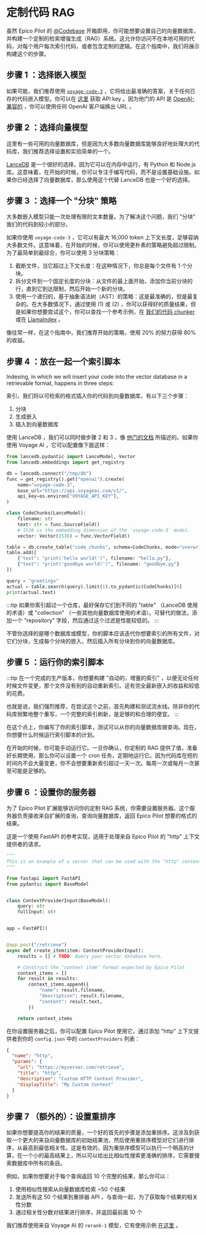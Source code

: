 # 定制代码 RAG

虽然 Epico Pilot 的 [@Codebase](../deep-dives/codebase.md) 开箱即用，你可能想要设置自己的向量数据库，并构建一个定制的检索增强生成（RAG）系统。这允许你访问不在本地可用的代码，对每个用户每次索引代码，或者包含定制的逻辑。在这个指南中，我们将展示构建这个的步骤。

## 步骤 1 ：选择嵌入模型

如果可能，我们推荐使用 [`voyage-code-3`](https://docs.voyageai.com/docs/embeddings) ，它将给出最准确的答案，关于任何已存的代码嵌入模型。你可以在 [这里](https://dash.voyageai.com/api-keys) 获取 API key 。因为他门的 API 是 [OpenAI-兼容的](https://docs.voyageai.com/reference/embeddings-api) ，你可以使用任何 OpenAI 客户端换出 URL 。

## 步骤 2 ：选择向量模型

这里有一些可用的向量数据库，但是因为大多数向量数据库能够良好地处理大的代码库，我们推荐选择设置和实验简单的一个。

[LanceDB](https://lancedb.github.io/lancedb/basic/) 是一个很好的选择，因为它可以在内存中运行，有 Python 和 Node.js 库。这意味着，在开始的时候，你可以专注于编写代码，而不是设置基础设施。如果你已经选择了向量数据库，那么使用这个代替 LanceDB 也是一个好的选择。

## 步骤 3 ：选择一个 "分块" 策略

大多数嵌入模型只能一次处理有限的文本数量。为了解决这个问题，我们 "分块" 我们的代码到较小的部分。

如果你使用 `voyage-code-3` ，它可以有最大 16,000 token 上下文长度，足够容纳大多数文件。这意味着，在开始的时候，你可以使用更朴素的策略避免超过限制。为了最简单到最综合，你可以使用 3 分块策略：

1. 截断文件，当它超过上下文长度：在这种情况下，你总是每个文件有 1 个分块。
2. 拆分文件到一个固定长度的分块：从文件的最上面开始，添加你当前分块的行，直到它到达限制，然后开始一个新的分块。
3. 使用一个递归的，基于抽象语法树（AST）的策略：这是最准确的，但是最复杂的。在大多数情况下，通过使用 (1) 或 (2) ，你可以获得好的质量结果，但是如果你想要尝试这个，你可以查找一个参考示例，在 [我们的代码 chunker](https://github.com/Mindbowser/co-pilot/blob/main/core/indexing/chunk/code.ts) 或在 [LlamaIndex](https://docs.llamaindex.ai/en/stable/api_reference/node_parsers/code/) 。

像往常一样，在这个指南中，我们推荐开始的策略，使用 20% 的努力获得 80% 的收益。

## 步骤 4 ：放在一起一个索引脚本

Indexing, in which we will insert your code into the vector database in a retrievable format, happens in three steps:

索引，我们将以可检索的格式插入你的代码到向量数据库，有以下三个步骤：

1. 分块
2. 生成嵌入
3. 插入到向量数据库

使用 LanceDB ，我们可以同时做步骤 2 和 3 ，像 [他门的文档](https://lancedb.github.io/lancedb/basic/#using-the-embedding-api) 所描述的。如果你使用 Voyage AI ，它可以配置像下面这样：

```python
from lancedb.pydantic import LanceModel, Vector
from lancedb.embeddings import get_registry

db = lancedb.connect("/tmp/db")
func = get_registry().get("openai").create(
    name="voyage-code-3",
    base_url="https://api.voyageai.com/v1/",
    api_key=os.environ["VOYAGE_API_KEY"],
)

class CodeChunks(LanceModel):
    filename: str
    text: str = func.SourceField()
    # 1536 is the embedding dimension of the `voyage-code-3` model.
    vector: Vector(1536) = func.VectorField()

table = db.create_table("code_chunks", schema=CodeChunks, mode="overwrite")
table.add([
    {"text": "print('hello world!')", filename: "hello.py"},
    {"text": "print('goodbye world!')", filename: "goodbye.py"}
])

query = "greetings"
actual = table.search(query).limit(1).to_pydantic(CodeChunks)[0]
print(actual.text)
```

:::tip
如果你索引超过一个仓库，最好保存它们到不同的 "table" （LanceDB 使用的术语）或 "collection" （一些其他向量数据库使用的术语）。可替代的做法，添加一个 "repository" 字段，然后通过这个过滤是性能较低的。
:::

不管你选择的是哪个数据库或模型，你的脚本应该迭代你想要索引的所有文件，对它们分块，生成每个分块的嵌入，然后插入所有分块到你的向量数据库。

## 步骤 5 ：运行你的索引脚本

:::tip
在一个完成的生产版本，你想要构建 "自动的，增量的索引" ，以便无论任何时候文件变更，那个文件没有别的自动重新索引。这有完全最新嵌入的收益和较低的花费。

也就是说，我们强烈推荐，在尝试这个之前，首先构建和测试流水线。除非你的代码库频繁地整个重写，一个完整的索引刷新，是足够的和合理的便宜。
:::

在这个点上，你编写了你的索引脚本，测试可以从你的向量数据库做查询。现在，你想要什么时候运行索引脚本的计划。

在开始的时候，你可能手动运行它。一旦你确认，你定制的 RAG 提供了值，准备好长期使用，那么你可以设置一个 cron 任务，定期地运行它。因为代码库在短的时间内不会大量变更，你不会想要重新索引超过一天一次。每周一次或每月一次甚至可能是足够的。

## 步骤 6 ：设置你的服务器

为了 Epico Pilot 扩展能够访问你的定制 RAG 系统，你需要设置服务器。这个服务器负责接收来自扩展的查询，查询向量数据库，返回 Epico Pilot 想要的格式的结果。

这是一个使用 FastAPI 的参考实现，适用于处理来自 Epico Pilot 的 "http" 上下文提供者的请求。

```python
"""
This is an example of a server that can be used with the "http" context provider.
"""

from fastapi import FastAPI
from pydantic import BaseModel


class ContextProviderInput(BaseModel):
    query: str
    fullInput: str


app = FastAPI()


@app.post("/retrieve")
async def create_item(item: ContextProviderInput):
    results = [] # TODO: Query your vector database here.

    # Construct the "context item" format expected by Epico Pilot
    context_items = []
    for result in results:
        context_items.append({
            "name": result.filename,
            "description": result.filename,
            "content": result.text,
        })

    return context_items
```

在你设置服务器之后，你可以配置 Epico Pilot 使用它，通过添加 "http" 上下文提供者到你的 `config.json` 中的 `contextProviders` 列表：

```json title="config.json"
{
  "name": "http",
  "params": {
    "url": "https://myserver.com/retrieve",
    "title": "http",
    "description": "Custom HTTP Context Provider",
    "displayTitle": "My Custom Context"
  }
}
```

## 步骤 7 （额外的）：设置重排序

如果你想要提高你的结果的质量，一个好的首先的步骤是添加重排序。这涉及到获取一个更大的来自向量数据库的初始结果池，然后使用重排序模型对它们进行排序，从最高到最低相关性。这是有效的，因为重排序模型可以执行一个稍高的计算，在一个小的最高结果上，所以可以给出比相似性搜索更准确的排序，它需要搜索数据库中所有的条目。

例如，如果你想要对于每个查询返回 10 个完整的结果，那么你可以：

1. 使用相似性搜索从向量数据库检索 ~50 个结果
2. 发送所有这 50 个结果到重排器 API ，与查询一起，为了获取每个结果的相关性分数
3. 通过相关性分数对结果进行排序，并返回最前面 10 个

我们推荐使用来自 Voyage AI 的 `rerank-1` 模型，它有使用示例 [在这里](https://docs.voyageai.com/docs/reranker) 。
